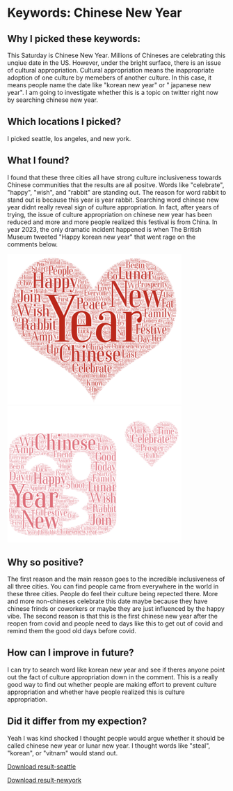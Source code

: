 # Keywords: Chinese New Year

## Why I picked these keywords:
This Saturday is Chinese New Year. Millions of Chineses are celebrating this unqiue date in the US. However, under the bright surface, there is an issue of cultural appropriation. Cultural appropriation means the inappropriate adoption of one culture by memebers of another culture. In this case, it means people name the date like "korean new year" or " japanese new year". I am going to investigate whether this is a topic on twitter right now by searching chinese new year.

## Which locations I picked?
I picked seattle, los angeles, and new york.

## What I found?
I found that these three cities all have strong culture inclusiveness towards Chinese communities that the results are all positve. Words like "celebrate", "happy", "wish", and "rabbit" are standing out. The reason for word rabbit to stand out is because this year is year rabbit. Searching word chinese new year didnt really reveal sign of culture appropriation. In fact, after years of trying, the issue of culture appropriation on chinese new year has been reduced and more and more people realized this festival is from China. In year 2023, the only dramatic incident happened is when The British Museum tweeted "Happy korean new year" that went rage on the comments below. 

<img src="img/wordcloud-1.png" alt="Seattle-result" width="400"/>
<img src="img/wordcloud-3.png" alt="newyork-result" width="400"/>

## Why so positive?
The first reason and the main reason goes to the incredible inclusiveness of all three cities. You can find people came from everywhere in the world in these three cities. People do feel their culture being repected there. More and more non-chineses celebrate this date maybe because they have chinese frinds or coworkers or maybe they are just influenced by the happy vibe. The second reason is that this is the first chinese new year after the reopen from covid and people need to days like this to get out of covid and remind them the good old days before covid. 


## How can I improve in future?
I can try to search word like korean new year and see if theres anyone point out the fact of culture appropriation down in the comment. This is a really good way to find out whether people are making effort to prevent culture appropriation and whether have people realized this is culture appropriation.

## Did it differ from my expection?
Yeah I was kind shocked I thought people would argue whether it should be called chinese new year or lunar new year. I thought words like "steal", "korean", or "vitnam" would stand out.

<a href="https://github.com/ShenhanXu/geog458_a2/blob/main/assets/twsearch-result-1.csv" title="Download" download>Download result-seattle</a>

<a href="https://github.com/ShenhanXu/geog458_a2/blob/main/assets/twsearch-result-3.csv" title="Download" download>Download result-newyork</a>